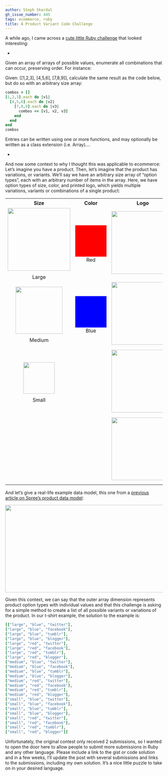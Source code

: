 ```yaml
---
author: Steph Skardal
gh_issue_number: 445
tags: ecommerce, ruby
title: A Product Variant Code Challenge
---
```




A while ago, I came across a [cute little Ruby challenge](https://www.norbauer.com/rails-consulting/notes/code-challenge-combinations) that looked interesting:

*

Given an array of arrays of possible values, enumerate all combinations that can occur, preserving order. For instance:

Given: [[1,2,3], [4,5,6], [7,8,9]], calculate the same result as the code below, but do so with an arbitrary size array:

```ruby
combos = []
[1,2,3].each do |v1|
  [4,5,6].each do |v2|
    [7,8,9].each do |v3|
      combos << [v1, v2, v3]
    end
  end
end
combos
```

Entries can be written using one or more functions, and may optionally be written as a class extension (i.e. Array)....

*

And now some context to why I thought this was applicable to ecommerce: Let’s imagine you have a product. Then, let’s imagine that the product has variations, or variants. We’ll say we have an arbitrary size array of “option types”, each with an arbitrary number of items in the array. Here, we have option types of size, color, and printed logo, which yields multiple variations, variants or combinations of a single product:

<table cellpadding="10" cellspacing="0" width="100%">
<tbody><tr>
<th align="center" width="33%">Size</th>
<th align="center" width="33%">Color</th>
<th align="center" width="33%">Logo</th>
</tr>
<tr>
<td align="center" width="33%">
<img alt="" border="0" id="BLOGGER_PHOTO_ID_5598028811643117810" src="/blog/2011/04/27/product-variant-code-challenge/image-0.jpeg" style="display:block; margin:0px auto 10px; text-align:center;cursor:pointer; cursor:hand;width:200px;"/>
Large</td>
<td align="center" width="33%">
<div style="background:red;height:100px;width:100px;"> </div>
Red</td>
<td align="center" width="33%">
<img alt="" border="0" id="BLOGGER_PHOTO_ID_5598030265473204450" src="/blog/2011/04/27/product-variant-code-challenge/image-1.jpeg" style="display:block; margin:0px auto 10px;width:200px;"/>
</td>
</tr>
<tr>
<td align="center">
<img alt="" border="0" id="BLOGGER_PHOTO_ID_5598028811643117810" src="/blog/2011/04/27/product-variant-code-challenge/image-0.jpeg" style="display:block; margin:0px auto 10px; text-align:center;cursor:pointer; cursor:hand;width:150px;"/>
Medium</td>
<td align="center">
<div style="background:blue;height:100px;width:100px;"> </div>
Blue</td>
<td align="center">
<img alt="" border="0" id="BLOGGER_PHOTO_ID_5598031461272555154" src="/blog/2011/04/27/product-variant-code-challenge/image-3.jpeg" style="display:block; margin:0px auto 10px;width:200px;"/>
</td>
</tr>
<tr>
<td align="center">
<img alt="" border="0" id="BLOGGER_PHOTO_ID_5598028811643117810" src="/blog/2011/04/27/product-variant-code-challenge/image-0.jpeg" style="display:block;margin:0px auto 10px;width:100px;"/>
Small</td>
<td></td>
<td align="center"><img alt="" border="0" id="BLOGGER_PHOTO_ID_5598030258808542178" src="/blog/2011/04/27/product-variant-code-challenge/image-5.png" style="display:block; margin:0px auto 10px;width:200px;"/></td>
</tr>
<tr>
<td></td>
<td></td>
<td align="center"><img alt="" border="0" id="BLOGGER_PHOTO_ID_5598030266039686082" src="/blog/2011/04/27/product-variant-code-challenge/image-6.jpeg" style="display:block; margin:0px auto 10px;width:200px;"/></td>
</tr>
</tbody></table>

And let’s give a real-life example data model, this one from a [previous article on Spree’s product data model](/blog/2010/07/21/spree-sample-product-data):

<img alt="" border="0" id="BLOGGER_PHOTO_ID_5598028813657050850" src="/blog/2011/04/27/product-variant-code-challenge/image-7.png" style="display:block; margin:0px auto 10px; text-align:center;cursor:pointer; cursor:hand;width: 537px; height: 279px;"/>

Given this context, we can say that the outer array dimension represents product option types with individual values and that this challenge is asking for a simple method to create a list of all possible variants or variations of the product. In our t-shirt example, the solution to the example is:

```ruby
[["large", "blue", "twitter"],
["large", "blue", "facebook"],
["large", "blue", "tumblr"],
["large", "blue", "blogger"],
["large", "red", "twitter"],
["large", "red", "facebook"],
["large", "red", "tumblr"],
["large", "red", "blogger"],
["medium", "blue", "twitter"],
["medium", "blue", "facebook"],
["medium", "blue", "tumblr"],
["medium", "blue", "blogger"],
["medium", "red", "twitter"],
["medium", "red", "facebook"],
["medium", "red", "tumblr"],
["medium", "red", "blogger"],
["small", "blue", "twitter"],
["small", "blue", "facebook"],
["small", "blue", "tumblr"],
["small", "blue", "blogger"],
["small", "red", "twitter"],
["small", "red", "facebook"],
["small", "red", "tumblr"],
["small", "red", "blogger"]]
```

Unfortunately, the original contest only received 2 submissions, so I wanted to open the door here to allow people to submit more submissions in Ruby and any other language. Please include a link to the gist or code solution and in a few weeks, I’ll update the post with several submissions and links to the submissions, including my own solution. It’s a nice little puzzle to take on in your desired language.



